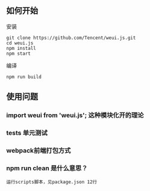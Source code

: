 ## 如何开始

安装
```shell
git clone https://github.com/Tencent/weui.js.git
cd weui.js
npm install
npm start
```
编译
```shell
npm run build
```
## 使用问题
### import weui from 'weui.js'; 这种模块化开的理论

### __tests__ 单元测试

### webpack前端打包方式

### npm run clean 是什么意思？
	运行scripts脚本，见package.json 12行
###